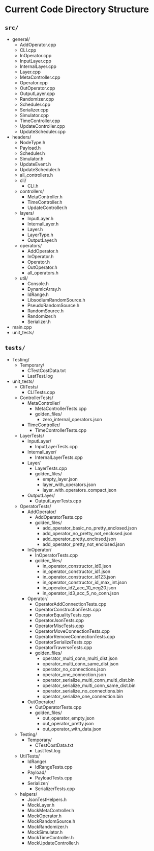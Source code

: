 # Current Code Directory Structure

## `src/`
- general/
  - AddOperator.cpp
  - CLI.cpp
  - InOperator.cpp
  - InputLayer.cpp
  - InternalLayer.cpp
  - Layer.cpp
  - MetaController.cpp
  - Operator.cpp
  - OutOperator.cpp
  - OutputLayer.cpp
  - Randomizer.cpp
  - Scheduler.cpp
  - Serializer.cpp
  - Simulator.cpp
  - TimeController.cpp
  - UpdateController.cpp
  - UpdateScheduler.cpp
- headers/
  - NodeType.h
  - Payload.h
  - Scheduler.h
  - Simulator.h
  - UpdateEvent.h
  - UpdateScheduler.h
  - all_controllers.h
  - cli/
    - CLI.h
  - controllers/
    - MetaController.h
    - TimeController.h
    - UpdateController.h
  - layers/
    - InputLayer.h
    - InternalLayer.h
    - Layer.h
    - LayerType.h
    - OutputLayer.h
  - operators/
    - AddOperator.h
    - InOperator.h
    - Operator.h
    - OutOperator.h
    - all_operators.h
  - util/
    - Console.h
    - DynamicArray.h
    - IdRange.h
    - LibsodiumRandomSource.h
    - PseudoRandomSource.h
    - RandomSource.h
    - Randomizer.h
    - Serializer.h
- main.cpp
- unit_tests/

## `tests/`
- Testing/
  - Temporary/
    - CTestCostData.txt
    - LastTest.log
- unit_tests/
  - CliTests/
    - CLITests.cpp
  - ControllerTests/
    - MetaController/
      - MetaControllerTests.cpp
      - golden_files/
        - zero_internal_operators.json
    - TimeController/
      - TimeControllerTests.cpp
  - LayerTests/
    - InputLayer/
      - InputLayerTests.cpp
    - InternalLayer/
      - InternalLayerTests.cpp
    - Layer/
      - LayerTests.cpp
      - golden_files/
        - empty_layer.json
        - layer_with_operators.json
        - layer_with_operators_compact.json
    - OutputLayer/
      - OutputLayerTests.cpp
  - OperatorTests/
    - AddOperator/
      - AddOperatorTests.cpp
      - golden_files/
        - add_operator_basic_no_pretty_enclosed.json
        - add_operator_no_pretty_not_enclosed.json
        - add_operator_pretty_enclosed.json
        - add_operator_pretty_not_enclosed.json
    - InOperator/
      - InOperatorTests.cpp
      - golden_files/
        - in_operator_constructor_id0.json
        - in_operator_constructor_id1.json
        - in_operator_constructor_id123.json
        - in_operator_constructor_id_max_int.json
        - in_operator_id2_acc_10_neg20.json
        - in_operator_id3_acc_5_no_conn.json
    - Operator/
      - OperatorAddConnectionTests.cpp
      - OperatorConstructionTests.cpp
      - OperatorEqualityTests.cpp
      - OperatorJsonTests.cpp
      - OperatorMiscTests.cpp
      - OperatorMoveConnectionTests.cpp
      - OperatorRemoveConnectionTests.cpp
      - OperatorSerializeTests.cpp
      - OperatorTraverseTests.cpp
      - golden_files/
        - operator_multi_conn_multi_dist.json
        - operator_multi_conn_same_dist.json
        - operator_no_connections.json
        - operator_one_connection.json
        - operator_serialize_multi_conn_multi_dist.bin
        - operator_serialize_multi_conn_same_dist.bin
        - operator_serialize_no_connections.bin
        - operator_serialize_one_connection.bin
    - OutOperator/
      - OutOperatorTests.cpp
      - golden_files/
        - out_operator_empty.json
        - out_operator_pretty.json
        - out_operator_with_data.json
  - Testing/
    - Temporary/
      - CTestCostData.txt
      - LastTest.log
  - UtilTests/
    - IdRange/
      - IdRangeTests.cpp
    - Payload/
      - PayloadTests.cpp
    - Serializer/
      - SerializerTests.cpp
  - helpers/
    - JsonTestHelpers.h
    - MockLayer.h
    - MockMetaController.h
    - MockOperator.h
    - MockRandomSource.h
    - MockRandomizer.h
    - MockSimulator.h
    - MockTimeController.h
    - MockUpdateController.h
